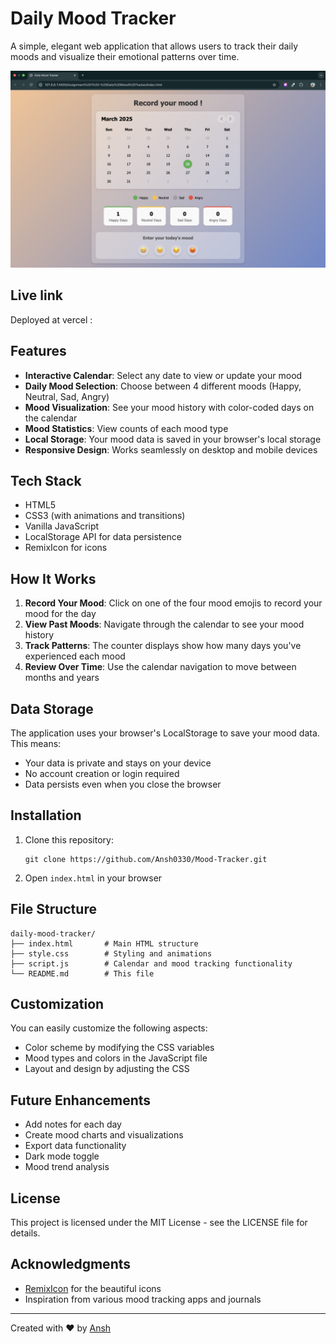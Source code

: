 # Daily Mood Tracker

A simple, elegant web application that allows users to track their daily moods and visualize their emotional patterns over time.

![Daily Mood Tracker Screenshot](preview.png)

## Live link 
Deployed at vercel : 

## Features

- **Interactive Calendar**: Select any date to view or update your mood
- **Daily Mood Selection**: Choose between 4 different moods (Happy, Neutral, Sad, Angry)
- **Mood Visualization**: See your mood history with color-coded days on the calendar
- **Mood Statistics**: View counts of each mood type
- **Local Storage**: Your mood data is saved in your browser's local storage
- **Responsive Design**: Works seamlessly on desktop and mobile devices

## Tech Stack

- HTML5
- CSS3 (with animations and transitions)
- Vanilla JavaScript
- LocalStorage API for data persistence
- RemixIcon for icons

## How It Works

1. **Record Your Mood**: Click on one of the four mood emojis to record your mood for the day
2. **View Past Moods**: Navigate through the calendar to see your mood history
3. **Track Patterns**: The counter displays show how many days you've experienced each mood
4. **Review Over Time**: Use the calendar navigation to move between months and years

## Data Storage

The application uses your browser's LocalStorage to save your mood data. This means:
- Your data is private and stays on your device
- No account creation or login required
- Data persists even when you close the browser

## Installation

1. Clone this repository:
   ```
   git clone https://github.com/Ansh0330/Mood-Tracker.git
   ```

2. Open ```index.html``` in your browser

## File Structure

```
daily-mood-tracker/
├── index.html       # Main HTML structure
├── style.css        # Styling and animations
├── script.js        # Calendar and mood tracking functionality
└── README.md        # This file
```

## Customization

You can easily customize the following aspects:
- Color scheme by modifying the CSS variables
- Mood types and colors in the JavaScript file
- Layout and design by adjusting the CSS

## Future Enhancements

- Add notes for each day
- Create mood charts and visualizations
- Export data functionality
- Dark mode toggle
- Mood trend analysis

## License

This project is licensed under the MIT License - see the LICENSE file for details.

## Acknowledgments

- [RemixIcon](https://remixicon.com/) for the beautiful icons
- Inspiration from various mood tracking apps and journals

---

Created with ❤️ by [Ansh](https://github.com/Ansh0330)